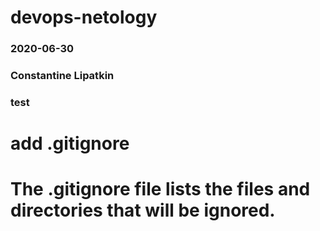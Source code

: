 # devops-netology

### 2020-06-30
### Constantine Lipatkin
### test

# add .gitignore
# The .gitignore file lists the files and directories that will be ignored.
